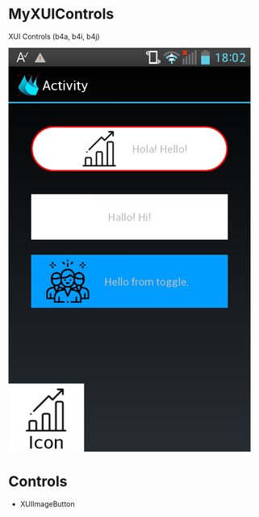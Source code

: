 # MyXUIControls
XUI Controls (b4a, b4i, b4j)

![GUI SCREENSHOT](https://raw.githubusercontent.com/alejandrojavierm/MyXUIControls/master/ImgDoc/Sh_19-07-19B.png)

# Controls
* XUIImageButton
